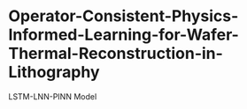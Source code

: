 # Operator-Consistent-Physics-Informed-Learning-for-Wafer-Thermal-Reconstruction-in-Lithography
LSTM-LNN-PINN Model
